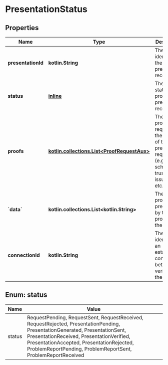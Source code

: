 
# PresentationStatus

## Properties
Name | Type | Description | Notes
------------ | ------------- | ------------- | -------------
**presentationId** | **kotlin.String** | The unique identifier of the presentation record. | 
**status** | [**inline**](#Status) | The current state of the proof presentation record. | 
**proofs** | [**kotlin.collections.List&lt;ProofRequestAux&gt;**](ProofRequestAux.md) | The type of proofs requested in the context of this proof presentation request (e.g., VC schema, trusted issuers, etc.) |  [optional]
**&#x60;data&#x60;** | **kotlin.collections.List&lt;kotlin.String&gt;** | The list of proofs presented by the prover to the verifier. |  [optional]
**connectionId** | **kotlin.String** | The unique identifier of an established connection between the verifier and the prover. |  [optional]


<a id="Status"></a>
## Enum: status
Name | Value
---- | -----
status | RequestPending, RequestSent, RequestReceived, RequestRejected, PresentationPending, PresentationGenerated, PresentationSent, PresentationReceived, PresentationVerified, PresentationAccepted, PresentationRejected, ProblemReportPending, ProblemReportSent, ProblemReportReceived



